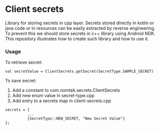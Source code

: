 # Client secrets

Library for storing secrets in cpp layer.
Secrets stored directly in kotlin or java code or in resources can be easily extracted by reverse engineering.
To prevent this we should store secrets in c++ library using Android NDK.
This repository illustrates how to create such library and how to use it.

### Usage

To retrieve secret:
```
val secretValue = ClientSecrets.getSecret(SecretType.SAMPLE_SECRET)
```

To save secret:
1. Add a constant to com.nomtek.secrets.ClientSecrets
2. Add new enum value in secret-type.cpp
3. Add entry to a secrets map in client-secrets.cpp
```
secrets = {
          ...
          {SecretType::NEW_SECRET, "New Secret Value"}
};
```

